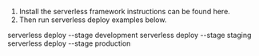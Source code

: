 1. Install the serverless framework instructions can be found here.
2. Then run serverless deploy examples below. 

serverless deploy --stage development
serverless deploy --stage staging
serverless deploy --stage production 
